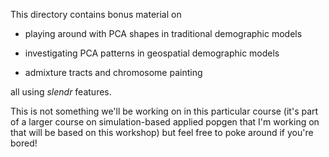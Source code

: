 This directory contains bonus material on

-   playing around with PCA shapes in traditional demographic models

-   investigating PCA patterns in geospatial demographic models

-   admixture tracts and chromosome painting

all using _slendr_ features.

This is not something we'll be working on in this particular course (it's part
of a larger course on simulation-based applied popgen that I'm working on that
will be based on this workshop) but feel free to poke around if you're bored!
